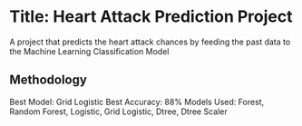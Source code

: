 # Title: Heart Attack Prediction Project
A project that predicts the heart attack chances by feeding the past data to the Machine Learning Classification Model
## Methodology
Best Model: Grid Logistic
Best Accuracy: 88%
Models Used: Forest, Random Forest, Logistic, Grid Logistic, Dtree, Dtree Scaler 


